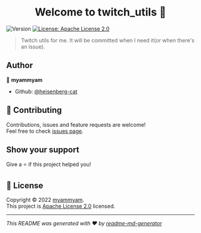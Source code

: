 <h1 align="center">Welcome to twitch_utils 👋</h1>
<p>
  <img alt="Version" src="https://img.shields.io/badge/version-0.0.0.1-blue.svg?cacheSeconds=2592000" />
  <a href="https://github.com/heisenberg-cat/twitch-utils/blob/master/LICENSE" target="_blank">
    <img alt="License: Apache License 2.0" src="https://img.shields.io/badge/License-Apache License 2.0-yellow.svg" />
  </a>
</p>

> Twitch utils for me.
It will be committed when I need it(or when there's an issue).

## Author

👤 **myammyam**

* Github: [@heisenberg-cat ](https://github.com/heisenberg-cat )

## 🤝 Contributing

Contributions, issues and feature requests are welcome!<br />Feel free to check [issues page](https://github.com/heisenberg-cat/twitch-utils/issues). 

## Show your support

Give a ⭐️ if this project helped you!

## 📝 License

Copyright © 2022 [myammyam](https://github.com/heisenberg-cat ).<br />
This project is [Apache License 2.0](https://github.com/heisenberg-cat/twitch-utils/blob/master/LICENSE) licensed.

***
_This README was generated with ❤️ by [readme-md-generator](https://github.com/kefranabg/readme-md-generator)_
